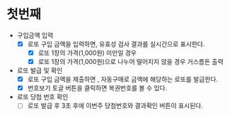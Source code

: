 

# 첫번째

- 구입금액 입력
    - [x] 로또 구입 금액을 입력하면, 유효성 검사 결과를 실시간으로 표시한다.
        - [x] 로또 1장의 가격(1,000원) 미만일 경우
        - [x] 로또 1장의 가격(1,000원)으로 나누어 떨어지지 않을 경우 거스름돈 출력

- 로또 발급 및 확인
    - [x] 로또 구입 금액을 제출하면 , 자동구매로 금액에 해당하는 로또를 발급한다.
    - [x] 번호보기 토글 버튼을 클릭하면 복권번호를 볼 수 있다.

- 로또 당첨 번호 확인
  - [ ] 로또 발급 후 3초 후에 이번주 당첨번호와 결과확인 버튼이 표시된다.
